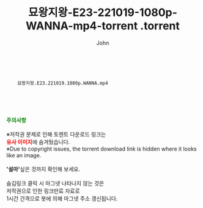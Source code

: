 ﻿---
layout: post
title:  "                   묘왕지왕-E23-221019-1080p-WANNA-mp4-torrent                .torrent"
author: John
categories: [ 드라마 ]
tags: [  ]
image:  
description: "                   묘왕지왕-E23-221019-1080p-WANNA-mp4-torrent                 torrent 정보 공유"
toc: true
toc_sticky: true
---

<br>

        묘왕지왕.E23.221019.1080p.WANNA.mp4    
    
<br><br><br>
<p data-ke-size="size16"><b><span style="color: green;">주의사항</span></b><br /><br />※저작권 문제로 인해 토렌트 다운로드 링크는<br /><b><span style="color: red;">유사 이미지</span></b>에 숨겨뒀습니다.<br />※Due to copyright issues, the torrent download link is hidden where it looks like an image.<br /><br /><b>'설마'</b>싶은 것까지 확인해 보세요.<br /><br />숨김링크 클릭 시 마그넷 나타나지 않는 것은<br />저작권으로 인한 링크만료 자료로<br />1시간 간격으로 봇에 의해 마그넷 주소 갱신됩니다.</p>
